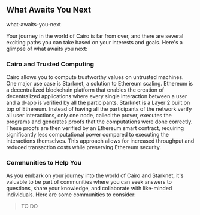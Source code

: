 ## What Awaits You Next
what-awaits-you-next

Your journey in the world of Cairo is far from over, and there are several exciting paths you can take based on your interests and goals. Here's a glimpse of what awaits you next:

### Cairo and Trusted Computing

Cairo allows you to compute trustworthy values on untrusted machines. One major use case is Starknet, a solution to Ethereum scaling. Ethereum is a decentralized blockchain platform that enables the creation of decentralized applications where every single interaction between a user and a d-app is verified by all the participants. Starknet is a Layer 2 built on top of Ethereum. Instead of having all the participants of the network verify all user interactions, only one node, called the prover, executes the programs and generates proofs that the computations were done correctly. These proofs are then verified by an Ethereum smart contract, requiring significantly less computational power compared to executing the interactions themselves. This approach allows for increased throughput and reduced transaction costs while preserving Ethereum security.

### Communities to Help You

As you embark on your journey into the world of Cairo and Starknet, it's valuable to be part of communities where you can seek answers to questions, share your knowledge, and collaborate with like-minded individuals. Here are some communities to consider:

> TO DO

